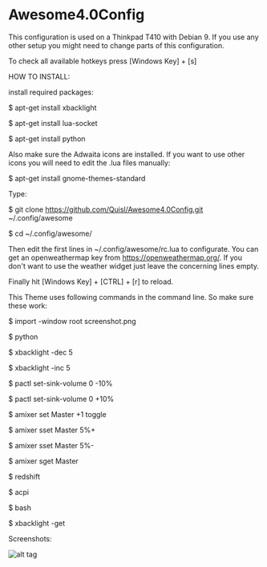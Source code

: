 # Awesome4.0Config

This configuration is used on a Thinkpad T410 with Debian 9. If you use any other setup you might need to change parts of this configuration.

To check all available hotkeys press [Windows Key] + [s]

HOW TO INSTALL:


install required packages:


$ apt-get install xbacklight

$ apt-get install lua-socket

$ apt-get install python

Also make sure the Adwaita icons are installed. If you want to use other icons you will need to edit the .lua files manually:


$ apt-get install gnome-themes-standard


Type:


$ git clone https://github.com/Quisl/Awesome4.0Config.git ~/.config/awesome

$ cd ~/.config/awesome/


Then edit the first lines in ~/.config/awesome/rc.lua to configurate. You can get an openweathermap key from https://openweathermap.org/. If you don't want to use the weather widget just leave the concerning lines empty.

Finally hit [Windows Key] + [CTRL] + [r] to reload.


This Theme uses following commands in the command line. So make sure these work:

$ import -window root screenshot.png

$ python

$ xbacklight -dec 5

$ xbacklight -inc 5

$ pactl set-sink-volume 0 -10%

$ pactl set-sink-volume 0 +10%

$ amixer set Master +1 toggle

$ amixer sset Master 5%+

$ amixer sset Master 5%-

$ amixer sget Master

$ redshift

$ acpi

$ bash

$ xbacklight -get

Screenshots:

![alt tag](https://quisl.files.wordpress.com/2017/03/screenshot.png)
